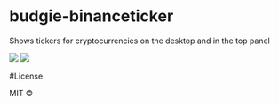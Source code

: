 # budgie-binanceticker
Shows tickers for cryptocurrencies on the desktop and in the top panel

<img src="https://raw.githubusercontent.com/JonCGroberg/budgie-binanceticker/master/media/desktop.gif"/>
<img src="https://raw.githubusercontent.com/JonCGroberg/budgie-binanceticker/master/media/panel.gif"/>

#License

MIT ©
